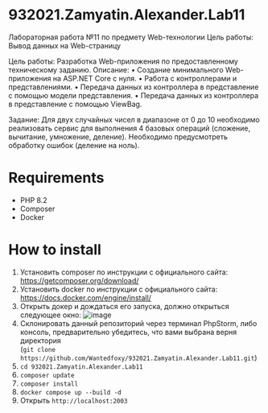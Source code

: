 # 932021.Zamyatin.Alexander.Lab11

Лабораторная работа №11 по предмету Web-технологии Цель работы: Вывод данных на Web-страницу

Цель работы: Разработка Web-приложения по предоставленному техническому заданию.
Описание:
•	Создание минимального Web-приложения на ASP.NET Core с нуля.
•	Работа с контроллерами и представлениями.
•	Передача данных из контроллера в представление с помощью модели представления.
•	Передача данных из контроллера в представление с помощью ViewBag.

Задание: Для двух случайных чисел в диапазоне от 0 до 10 необходимо реализовать сервис для выполнения 4 базовых операций (сложение, вычитание, умножение, деление). Необходимо предусмотреть обработку ошибок (деление на ноль).


# Requirements
- PHP 8.2
- Composer
- Docker

# How to install
1) Установить composer по инструкции с официального сайта: https://getcomposer.org/download/
2) Установить docker по инструкции с официального сайта: https://docs.docker.com/engine/install/
3) Открыть докер и дождаться его запуска, должно открыться следующее окно:
![image](https://github.com/Wantedfoxy/932021.Zamyatin.Alexander.Lab11/assets/50704060/191f2e21-e11f-4ebb-b642-289863e8a0d4)
4) Склонировать данный репозиторий через терминал PhpStorm, либо консоль, предварительно убедитесь, что вами выбрана верня директория <br>
(`git clone https://github.com/Wantedfoxy/932021.Zamyatin.Alexander.Lab11.git`)
5) `cd 932021.Zamyatin.Alexander.Lab11`
6) `composer update`
7) `composer install`
8) `docker compose up --build -d`
9) Открыть `http://localhost:2003`
